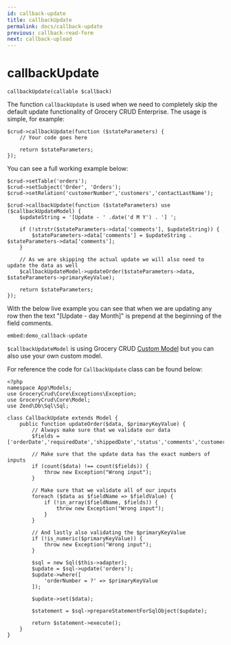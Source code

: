 ```yaml
---
id: callback-update
title: callbackUpdate
permalink: docs/callback-update
previous: callback-read-form
next: callback-upload
---
```


# callbackUpdate


<pre><code class="language-php">callbackUpdate(callable $callback)</code></pre>
The function <code>callbackUpdate</code> is used when we need to completely skip the default update functionality of Grocery CRUD Enterprise. The usage is simple, for example:

<pre><code class="language-php">$crud->callbackUpdate(function ($stateParameters) {
    // Your code goes here

    return $stateParameters;
});</code></pre>

You can see a full working example below:

<pre><code class="language-php">$crud->setTable('orders');
$crud->setSubject('Order', 'Orders');
$crud->setRelation('customerNumber','customers','contactLastName');

$crud->callbackUpdate(function ($stateParameters) use ($callbackUpdateModel) {
    $updateString = '[Update - ' .date('d M Y') . '] ';

    if (!strstr($stateParameters->data['comments'], $updateString)) {
        $stateParameters->data['comments'] = $updateString . $stateParameters->data['comments'];
    }

    // As we are skipping the actual update we will also need to update the data as well
    $callbackUpdateModel->updateOrder($stateParameters->data, $stateParameters->primaryKeyValue);

    return $stateParameters;
});</code></pre>

With the below live example you can see that when we are updating any row then the text "[Update - day Month]" is prepend at the beginning of the field comments.

`embed:demo_callback-update`

`$callbackUpdateModel` is using Grocery CRUD [Custom Model](/docs/custom-model) but you can also use your own custom model.

For reference the code for `CallbackUpdate` class can be found below:

<pre><code class="language-php">&lt;?php
namespace App\Models;
use GroceryCrud\Core\Exceptions\Exception;
use GroceryCrud\Core\Model;
use Zend\Db\Sql\Sql;

class CallbackUpdate extends Model {
    public function updateOrder($data, $primaryKeyValue) {
        // Always make sure that we validate our data
        $fields = ['orderDate','requiredDate','shippedDate','status','comments','customerNumber'];

        // Make sure that the update data has the exact numbers of inputs
        if (count($data) !== count($fields)) {
            throw new Exception("Wrong input");
        }

        // Make sure that we validate all of our inputs
        foreach ($data as $fieldName => $fieldValue) {
            if (!in_array($fieldName, $fields)) {
                throw new Exception("Wrong input");
            }
        }

        // And lastly also validating the $primaryKeyValue
        if (!is_numeric($primaryKeyValue)) {
            throw new Exception("Wrong input");
        }

        $sql = new Sql($this->adapter);
        $update = $sql->update('orders');
        $update->where([
            'orderNumber = ?' => $primaryKeyValue
        ]);

        $update->set($data);

        $statement = $sql->prepareStatementForSqlObject($update);

        return $statement->execute();
    }
}</code></pre>